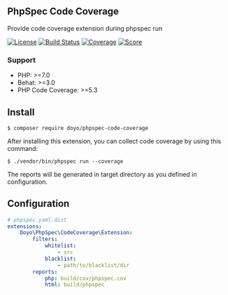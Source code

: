 PhpSpec Code Coverage
---
Provide code coverage extension during phpspec run

[![License](https://img.shields.io/packagist/l/doyo/phpspec-code-coverage.svg?style=flat-square)](https://github.com/doyolabs/phpspec-code-coverage/blob/master/LICENSE)
[![Build Status][travis-master]][travis]
[![Coverage][cover-stat-master]][cover-master]
[![Score][score-stat-master]][score-master] 

### Support
*  PHP: >=7.0
*  Behat: >=3.0
*  PHP Code Coverage: >=5.3

[travis]:                   https://travis-ci.com/doyolabs/phpspec-code-coverage
[travis-master]:            https://img.shields.io/travis/com/doyolabs/phpspec-code-coverage/master.svg?style=flat-square
[cover-master]:             https://coveralls.io/github/doyolabs/phpspec-code-coverage?branch=master
[cover-stat-master]:        https://img.shields.io/coveralls/github/doyolabs/phpspec-code-coverage/master.svg?style=flat-square
[score-master]:             https://scrutinizer-ci.com/g/doyolabs/phpspec-code-coverage/?branch=master
[score-stat-master]:        https://img.shields.io/scrutinizer/quality/g/doyolabs/phpspec-code-coverage/master.svg?style=flat-square

Install
----
```shell
$ composer require doyo/phpspec-code-coverage
```
After installing this extension, you can collect code coverage by using this command:
```shell
$ ./vendor/bin/phpspec run --coverage
```
The reports will be generated in target directory as you defined in configuration.

Configuration
----
```yaml
# phpspec.yaml.dist
extensions:
    Doyo\PhpSpec\CodeCoverage\Extension:
        filters:
            whitelist:
                - src
            blacklist:
                - path/to/blacklist/dir
        reports:
            php: build/cov/phpspec.cov
            html: build/phpspec
```
